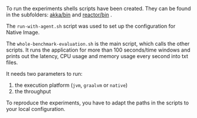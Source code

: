 

To run the experiments shells scripts have been created. They can be found in the subfolders: [akka/bin](akka/bin) and [reactor/bin](reactor/bin) .

The `run-with-agent.sh` script was used to set up the configuration for Native Image.

The `whole-benchmark-evaluation.sh` is the main script, which calls the other scripts. It runs the application for more than 100 seconds/time windows and prints out the latency, CPU usage and memory usage every second into txt files.

It needs two parameters to run:
1. the execution platform (`jvm`, `graalvm` or `native`)
2. the throughput

To reproduce the experiments, you have to adapt the paths in the scripts to your local configuration.
